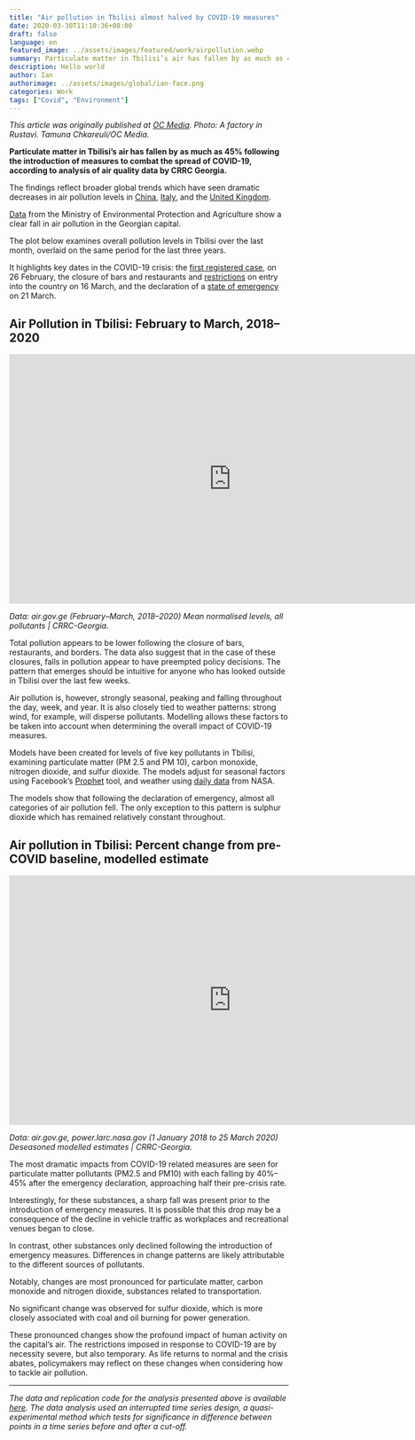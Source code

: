 ```yaml
---
title: "Air pollution in Tbilisi almost halved by COVID-19 measures"
date: 2020-03-30T11:10:36+08:00
draft: false
language: en
featured_image: ../assets/images/featured/work/airpollution.webp
summary: Particulate matter in Tbilisi’s air has fallen by as much as 45% following the introduction of measures to combat the spread of COVID-19, according to analysis of air quality data by CRRC Georgia.
description: Hello world
author: Ian
authorimage: ../assets/images/global/ian-face.png
categories: Work
tags: ["Covid", "Environment"]
---
```


_This article was originally published at [OC Media](https://oc-media.org/analysis-air-pollution-in-tbilisi-nearly-halved-by-covid-19-measures/). Photo: A factory in Rustavi. Tamuna Chkareuli/OC Media._

**Particulate matter in Tbilisi’s air has fallen by as much as 45% following the introduction of measures to combat the spread of COVID-19, according to analysis of air quality data by CRRC Georgia.**

The findings reflect broader global trends which have seen dramatic decreases in air pollution levels in [China](https://www.esa.int/Applications/Observing_the_Earth/Copernicus/Sentinel-5P/COVID-19_nitrogen_dioxide_over_China?ref=oc-media.org), [Italy](https://www.nytimes.com/reuters/2020/03/13/world/europe/13reuters-health-coronavirus-italy-pollution.html?ref=oc-media.org), and the [United Kingdom](https://www.independent.co.uk/environment/coronavirus-air-pollution-uk-lockdown-china-italy-covid-19-a9421291.html?ref=oc-media.org).

[Data](http://air.gov.ge/?ref=oc-media.org) from the Ministry of Environmental Protection and Agriculture show a clear fall in air pollution in the Georgian capital.

The plot below examines overall pollution levels in Tbilisi over the last month, overlaid on the same period for the last three years.

It highlights key dates in the COVID-19 crisis: the [first registered case](https://oc-media.org/first-coronavirus-case-confirmed-in-georgia/), on 26 February, the closure of bars and restaurants and [restrictions](https://oc-media.org/georgia-bans-entry-for-all-foreign-citizens-over-coronavirus-fears/) on entry into the country on 16 March, and the declaration of a [state of emergency](https://oc-media.org/georgia-declares-state-of-emergency/) on 21 March.

## Air Pollution in Tbilisi: February to March, 2018–2020

<iframe loading="lazy" src="https://crrcgeorgia.github.io/blogcharts/air_quality/en/time_plot.html" width="800" height="450" frameborder="0" scrolling="no"></iframe>

_Data: air.gov.ge (February–March, 2018–2020) Mean normalised levels, all pollutants | CRRC-Georgia._

Total pollution appears to be lower following the closure of bars, restaurants, and borders. The data also suggest that in the case of these closures, falls in pollution appear to have preempted policy decisions. The pattern that emerges should be intuitive for anyone who has looked outside in Tbilisi over the last few weeks.

Air pollution is, however, strongly seasonal, peaking and falling throughout the day, week, and year. It is also closely tied to weather patterns: strong wind, for example, will disperse pollutants. Modelling allows these factors to be taken into account when determining the overall impact of COVID-19 measures.

Models have been created for levels of five key pollutants in Tbilisi, examining particulate matter (PM 2.5 and PM 10), carbon monoxide, nitrogen dioxide, and sulfur dioxide. The models adjust for seasonal factors using Facebook’s [Prophet](https://facebook.github.io/prophet/docs/quick_start.html?ref=oc-media.org) tool, and weather using [daily data](https://power.larc.nasa.gov/?ref=oc-media.org) from NASA.

The models show that following the declaration of emergency, almost all categories of air pollution fell. The only exception to this pattern is sulphur dioxide which has remained relatively constant throughout.

## Air pollution in Tbilisi: Percent change from pre-COVID baseline, modelled estimate

<iframe loading="lazy" src="https://crrcgeorgia.github.io/blogcharts/air_quality/en/percent_change.html" width="800" height="450" frameborder="0" scrolling="no"></iframe>

_Data: air.gov.ge, power.larc.nasa.gov (1 January 2018 to 25 March 2020) Deseasoned modelled estimates | CRRC-Georgia._

The most dramatic impacts from COVID-19 related measures are seen for particulate matter pollutants (PM2.5 and PM10) with each falling by 40%–45% after the emergency declaration, approaching half their pre-crisis rate.

Interestingly, for these substances, a sharp fall was present prior to the introduction of emergency measures. It is possible that this drop may be a consequence of the decline in vehicle traffic as workplaces and recreational venues began to close.

In contrast, other substances only declined following the introduction of emergency measures. Differences in change patterns are likely attributable to the different sources of pollutants.

Notably, changes are most pronounced for particulate matter, carbon monoxide and nitrogen dioxide, substances related to transportation.

No significant change was observed for sulfur dioxide, which is more closely associated with coal and oil burning for power generation.

These pronounced changes show the profound impact of human activity on the capital’s air. The restrictions imposed in response to COVID-19 are by necessity severe, but also temporary. As life returns to normal and the crisis abates, policymakers may reflect on these changes when considering how to tackle air pollution.

---

_The data and replication code for the analysis presented above is available [here](https://github.com/crrcgeorgia/air_quality?ref=igdr.ch). The data analysis used an interrupted time series design, a quasi-experimental method which tests for significance in difference between points in a time series before and after a cut-off._
